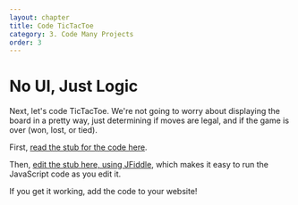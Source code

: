```yaml
---
layout: chapter
title: Code TicTacToe
category: 3. Code Many Projects
order: 3
---
```


# No UI, Just Logic

Next, let's code TicTacToe. We're not going to worry about displaying the board in a pretty way, just determining if moves are legal, and if the game is over (won, lost, or tied).

First, [read the stub for the code here](/projects/tictactoe/TicTacToe.js).

Then, [edit the stub here, using JFiddle](https://jsfiddle.net/22eh7aLy/), which makes it easy to run the JavaScript code as you edit it.

If you get it working, add the code to your website!

